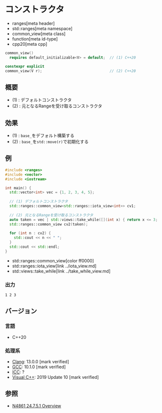 # コンストラクタ
* ranges[meta header]
* std::ranges[meta namespace]
* common_view[meta class]
* function[meta id-type]
* cpp20[meta cpp]

```cpp
common_view()
  requires default_initializable<V> = default;  // (1) C++20

constexpr explicit
common_view(V r);                               // (2) C++20
```

## 概要

- (1) : デフォルトコンストラクタ
- (2) : 元となるRangeを受け取るコンストラクタ

## 効果

- (1) : `base_`をデフォルト構築する
- (2) : `base_`を`std::move(r)`で初期化する

## 例
```cpp example
#include <ranges>
#include <vector>
#include <iostream>

int main() {
  std::vector<int> vec = {1, 2, 3, 4, 5};
  
  // (1) デフォルトコンストラクタ
  std::ranges::common_view<std::ranges::iota_view<int>> cv1;
  
  // (2) 元となるRangeを受け取るコンストラクタ
  auto taken = vec | std::views::take_while([](int x) { return x <= 3; });
  std::ranges::common_view cv2(taken);
  
  for (int n : cv2) {
    std::cout << n << " ";
  }
  std::cout << std::endl;
}
```
* std::ranges::common_view[color ff0000]
* std::ranges::iota_view[link ../iota_view.md]
* std::views::take_while[link ../take_while_view.md]

### 出力
```
1 2 3 
```

## バージョン
### 言語
- C++20

### 処理系
- [Clang](/implementation.md#clang): 13.0.0 [mark verified]
- [GCC](/implementation.md#gcc): 10.1.0 [mark verified]
- [ICC](/implementation.md#icc): ?
- [Visual C++](/implementation.md#visual_cpp): 2019 Update 10 [mark verified]

## 参照
- [N4861 24.7.5.1 Overview](https://timsong-cpp.github.io/cppwp/n4861/range.common.view)
